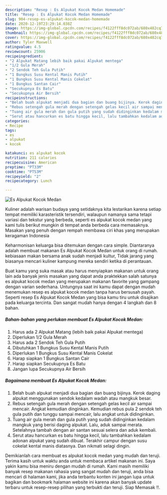 ```yaml
---
description: "Resep : Es Alpukat Kocok Medan Homemade"
title: "Resep : Es Alpukat Kocok Medan Homemade"
slug: 904-resep-es-alpukat-kocok-medan-homemade
date: 2020-12-19T23:29:14.038Z
image: https://img-global.cpcdn.com/recipes/f4122fff8dc072ab/680x482cq70/es-alpukat-kocok-medan-foto-resep-utama.jpg
thumbnail: https://img-global.cpcdn.com/recipes/f4122fff8dc072ab/680x482cq70/es-alpukat-kocok-medan-foto-resep-utama.jpg
cover: https://img-global.cpcdn.com/recipes/f4122fff8dc072ab/680x482cq70/es-alpukat-kocok-medan-foto-resep-utama.jpg
author: Tyler Maxwell
ratingvalue: 4.5
reviewcount: 25906
recipeingredient:
- "2 Alpukat Matang lebih baik pakai Alpukat mentega"
- "1/2 Gula Merah"
- "2 Sendok Teh Gula Putih"
- "1 Bungkus Susu Kental Manis Putih"
- "1 Bungkus Susu Kental Manis Cokelat"
- "1 Bungkus Santan Cair"
- "Secukupnya Es Batu"
- "Secukupnya Air Bersih"
recipeinstructions:
- "Belah buah alpukat menjadi dua bagian dan buang bijinya. Kerok daging alpukat menggunakan sendok kedalam wadah atau mangkuk besar."
- "Rebus setengah gula merah dengan setengah gelas kecil air sampai mencair. Angkat kemudian dinginkan. Kemudian rebus pula 2 sendok teh gula putih dan tunggu sampai mencair, lalu angkat untuk didinginkan."
- "Tuang air gula merah dan gula putih yang sudah didinginkan kedalam mangkuk yang berisi daging alpukat. Lalu, aduk sampai merata. Setelahnya tambah dengan air santan sesuai selera dan aduk kembali."
- "Serut atau hancurkan es batu hingga kecil, lalu tambahkan kedalam adonan alpukat yang sudah dibuat. Terakhir campur dengan susu cokelat kental manis diatasnya. Dan nikmati selagi dingin."
categories:
- Recipe
tags:
- es
- alpukat
- kocok

katakunci: es alpukat kocok 
nutrition: 211 calories
recipecuisine: American
preptime: "PT33M"
cooktime: "PT53M"
recipeyield: "2"
recipecategory: Lunch

---
```



![Es Alpukat Kocok Medan](https://img-global.cpcdn.com/recipes/f4122fff8dc072ab/680x482cq70/es-alpukat-kocok-medan-foto-resep-utama.jpg)

Kuliner adalah warisan budaya yang setidaknya kita lestarikan karena setiap tempat memiliki karasteristik tersendiri, walaupun namanya sama tetapi variasi dan tekstur yang berbeda, seperti es alpukat kocok medan yang kami tulis berikut mungkin di tempat anda berbeda cara memasaknya. Masakan yang penuh dengan rempah membawa ciri khas yang merupakan keragaman Indonesia



Keharmonisan keluarga bisa ditemukan dengan cara simple. Diantaranya adalah membuat makanan Es Alpukat Kocok Medan untuk orang di rumah. kebiasaan makan bersama anak sudah menjadi kultur, Tidak jarang yang biasanya mencari kuliner kampung mereka sendiri ketika di perantauan.

Buat kamu yang suka masak atau harus menyiapkan makanan untuk orang lain ada banyak jenis masakan yang dapat anda praktekkan salah satunya es alpukat kocok medan yang merupakan makanan favorite yang gampang dengan varian sederhana. Untungnya saat ini kamu dapat dengan mudah menemukan resep es alpukat kocok medan tanpa harus bersusah payah.
Seperti resep Es Alpukat Kocok Medan yang bisa kamu tiru untuk disajikan pada keluarga tercinta. Dan sangat mudah hanya dengan 4 langkah dan 8 bahan.


<!--inarticleads1-->

##### Bahan-bahan yang perlukan membuat Es Alpukat Kocok Medan:

1. Harus ada 2 Alpukat Matang (lebih baik pakai Alpukat mentega)
1. Diperlukan 1/2 Gula Merah
1. Harus ada 2 Sendok Teh Gula Putih
1. Dibutuhkan 1 Bungkus Susu Kental Manis Putih
1. Diperlukan 1 Bungkus Susu Kental Manis Cokelat
1. Harap siapkan 1 Bungkus Santan Cair
1. Harap siapkan Secukupnya Es Batu
1. Jangan lupa Secukupnya Air Bersih




<!--inarticleads2-->

##### Bagaimana membuat  Es Alpukat Kocok Medan:

1. Belah buah alpukat menjadi dua bagian dan buang bijinya. Kerok daging alpukat menggunakan sendok kedalam wadah atau mangkuk besar.
1. Rebus setengah gula merah dengan setengah gelas kecil air sampai mencair. Angkat kemudian dinginkan. Kemudian rebus pula 2 sendok teh gula putih dan tunggu sampai mencair, lalu angkat untuk didinginkan.
1. Tuang air gula merah dan gula putih yang sudah didinginkan kedalam mangkuk yang berisi daging alpukat. Lalu, aduk sampai merata. Setelahnya tambah dengan air santan sesuai selera dan aduk kembali.
1. Serut atau hancurkan es batu hingga kecil, lalu tambahkan kedalam adonan alpukat yang sudah dibuat. Terakhir campur dengan susu cokelat kental manis diatasnya. Dan nikmati selagi dingin.




Demikianlah cara membuat es alpukat kocok medan yang mudah dan teruji. Terima kasih untuk waktu anda untuk membaca artikel makanan ini. Saya yakin kamu bisa meniru dengan mudah di rumah. Kami masih memiliki banyak resep makanan rahasia yang sangat mudah dan teruji, anda bisa mencari di halaman kami, jika anda terbantu konten ini jangan lupa untuk bagikan dan bookmark halaman website ini karena akan banyak update terbaru untuk resep-resep pilihan yang terbukti dan teruji. Siap Memasak !!. 
